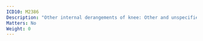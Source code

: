 ```yaml
---
ICD10: M2386
Description: "Other internal derangements of knee: Other and unspecified lateral meniscus"
Matters: No
Weight: 0
---
```

